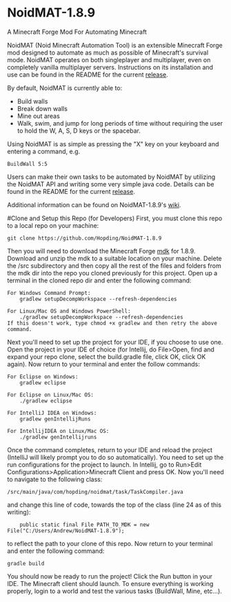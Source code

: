 # NoidMAT-1.8.9
A Minecraft Forge Mod For Automating Minecraft

NoidMAT (Noid Minecraft Automation Tool) is an extensible Minecraft Forge mod designed to automate as much as possible of Minecraft's survival mode. NoidMAT operates on both singleplayer and multiplayer, even on completely vanilla multiplayer servers. Instructions on its installation and use can be found in the README for the current [release](https://github.com/Hopding/NoidMAT-1.8.9/releases/).

By default, NoidMAT is currently able to:
 * Build walls
 * Break down walls
 * Mine out areas
 * Walk, swim, and jump for long periods of time without requiring the user to hold the W, A, S, D keys or the spacebar.

Using NoidMAT is as simple as pressing the "X" key on your keyboard and entering a command, e.g.
```
BuildWall 5:5
```

Users can make their own tasks to be automated by NoidMAT by utilizing the NoidMAT API and writing some very simple java code. Details can be found in the README for the current [release](https://github.com/Hopding/NoidMAT-1.8.9/releases/).

Additional information can be found on NoidMAT-1.8.9's [wiki](https://github.com/Hopding/NoidMAT-1.8.9/wiki).

#Clone and Setup this Repo (for Developers)
First, you must clone this repo to a local repo on your machine:
```
git clone https://github.com/Hopding/NoidMAT-1.8.9
```
Then you will need to download the Minecraft Forge [mdk](http://files.minecraftforge.net/) for 1.8.9. Download and unzip the mdk to a suitable location on your machine. Delete the /src subdirectory and then copy all the rest of the files and folders from the mdk dir into the repo you cloned previously for this project.
Open up a terminal in the cloned repo dir and enter the following command:
```
For Windows Command Prompt:
	gradlew setupDecompWorkspace --refresh-dependencies 

For Linux/Mac OS and Windows PowerShell: 
	./gradlew setupDecompWorkspace --refresh-dependencies 
If this doesn't work, type chmod +x gradlew and then retry the above command.
```
Next you'll need to set up the project for your IDE, if you choose to use one. Open the project in your IDE of choice (for Intellij, do File>Open, find and expand your repo clone, select the build.gradle file, click OK, click OK again).
Now return to your terminal and enter the follow commands:
```
For Eclipse on Windows:
	gradlew eclipse 

For Eclipse on Linux/Mac OS: 
	./gradlew eclipse 

For IntelliJ IDEA on Windows: 
	gradlew genIntellijRuns

For IntellijIDEA on Linux/Mac OS: 
	./gradlew genIntellijruns 
```
Once the command completes, return to your IDE and reload the project (IntelliJ will likely prompt you to do so automatically). You need to set up the run configurations for the project to launch. In Intellij, go to Run>Edit Configurations>Application>Minecraft Client and press OK.
Now you'll need to navigate to the following class:
```
/src/main/java/com/hopding/noidmat/task/TaskCompiler.java
```
and change this line of code, towards the top of the class (line 24 as of this writing):
```
	public static final File PATH_TO_MDK = new File("C:/Users/Andrew/NoidMAT-1.8.9");
```
to reflect the path to your clone of this repo.
Now return to your terminal and enter the following command:
```
gradle build
```
You should now be ready to run the project! Click the Run button in your IDE. The Minecraft client should launch. To ensure everything is working properly, login to a world and test the various tasks (BuildWall, Mine, etc...).
